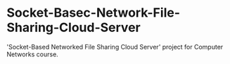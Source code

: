 # Socket-Basec-Network-File-Sharing-Cloud-Server
'Socket-Based Networked File Sharing Cloud Server' project for Computer Networks course.
